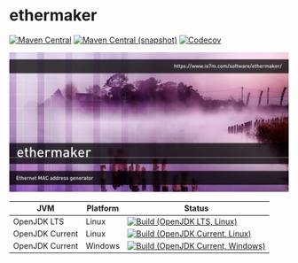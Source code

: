 ethermaker
===

[![Maven Central](https://img.shields.io/maven-central/v/com.io7m.ethermaker/com.io7m.ethermaker.svg?style=flat-square)](http://search.maven.org/#search%7Cga%7C1%7Cg%3A%22com.io7m.ethermaker%22)
[![Maven Central (snapshot)](https://img.shields.io/nexus/s/https/oss.sonatype.org/com.io7m.ethermaker/com.io7m.ethermaker.svg?style=flat-square)](https://oss.sonatype.org/content/repositories/snapshots/com/io7m/ethermaker/)
[![Codecov](https://img.shields.io/codecov/c/github/io7m/ethermaker.svg?style=flat-square)](https://codecov.io/gh/io7m/ethermaker)

![ethermaker](./src/site/resources/ethermaker.jpg?raw=true)

| JVM             | Platform | Status |
|-----------------|----------|--------|
| OpenJDK LTS     | Linux    | [![Build (OpenJDK LTS, Linux)](https://img.shields.io/github/workflow/status/io7m/ethermaker/main-openjdk_lts-linux)](https://github.com/io7m/ethermaker/actions?query=workflow%3Amain-openjdk_lts-linux) |
| OpenJDK Current | Linux    | [![Build (OpenJDK Current, Linux)](https://img.shields.io/github/workflow/status/io7m/ethermaker/main-openjdk_current-linux)](https://github.com/io7m/ethermaker/actions?query=workflow%3Amain-openjdk_current-linux)
| OpenJDK Current | Windows  | [![Build (OpenJDK Current, Windows)](https://img.shields.io/github/workflow/status/io7m/ethermaker/main-openjdk_current-windows)](https://github.com/io7m/ethermaker/actions?query=workflow%3Amain-openjdk_current-windows)

